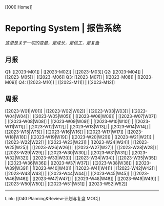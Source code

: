 [[000 Home]]
 
# Reporting System | 报告系统
*这里是关于一切的变量，是成长，是做工，是复盘*

## 月报
Q1: [[2023-M01]] | [[2023-M02]] | [[2023-M03]]
Q2: [[2023-M04]] | [[2023-M05]] | [[2023-M06]]
Q3: [[2023-M07]] | [[2023-M08]] | [[2023-M09]]
Q4: [[2023-M10]] | [[2023-M11]] | [[2023-M12]]

## 周报
[[2023-W01|W01]] | [[2023-W02|W02]] | [[2023-W03|W03]] | [[2023-W04|W04]] | [[2023-W05|W05]] | [[2023-W06|W06]] | [[2023-W07|W07]] | [[2023-W08|W08]] | [[2023-W09|W09]] | [[2023-W10|W10]] | [[2023-W11|W11]] | [[2023-W12|W12]] | [[2023-W13|W13]] | [[2023-W14|W14]] | [[2023-W15|W15]] | [[2023-W16|W16]] | [[2023-W17|W17]] | [[2023-W18|W18]] | [[2023-W19|W19]] | [[2023-W20|W20]] | [[2023-W21|W21]] | [[2023-W22|W22]] | [[2023-W23|W23]] | [[2023-W24|W24]] | [[2023-W25|W25]] | [[2023-W26|W26]] | [[2023-W27|W27]] | [[2023-W28|W28]] | [[2023-W29|W29]] | [[2023-W30|W30]] | [[2023-W31|W31]] | [[2023-W32|W32]] | [[2023-W33|W33]] | [[2023-W34|W34]] | [[2023-W35|W35]] | [[2023-W36|W36]] | [[2023-W37|W37]] | [[2023-W38|W38]] | [[2023-W39|W39]] | [[2023-W40|W40]] | [[2023-W41|W41]] | [[2023-W42|W42]] | [[2023-W43|W43]] | [[2023-W44|W44]] | [[2023-W45|W45]] | [[2023-W46|W46]] | [[2023-W47|W47]] | [[2023-W48|W48]] | [[2023-W49|W49]] | [[2023-W50|W50]] | [[2023-W51|W51]] | [[2023-W52|W52]]

---
Link: [[040 Planning&Review·计划与复盘 MOC]]